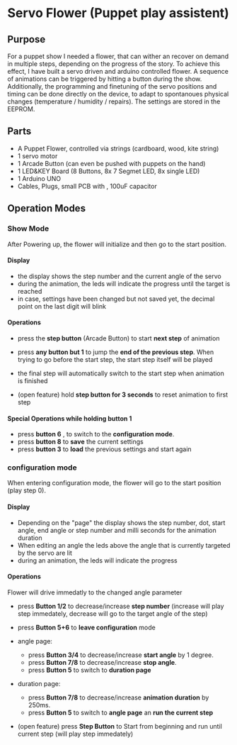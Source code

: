 # Servo Flower (Puppet play assistent)

## Purpose
For a puppet show I needed a flower, that can wither an recover on demand in multiple steps, depending on the progress
of the story. 
To achieve this effect, I have built a servo driven and arduino controlled flower. A sequence of animations 
can be triggered by hitting a button during the show. Additionally, the programming and finetuning of the servo positions and timing
can be done directly on the device, to adapt to spontanoues physical changes (temperature / humidity / repairs). The 
settings are stored in the EEPROM.

## Parts
* A Puppet Flower, controlled via strings (cardboard, wood, kite string)
* 1 servo motor
* 1 Arcade Button (can even be pushed with puppets on the hand)
* 1 LED&KEY Board (8 Buttons, 8x 7 Segmet LED, 8x single LED)
* 1 Arduino UNO 
* Cables, Plugs, small PCB with , 100uF capacitor

## Operation Modes

### Show Mode
After Powering up, the flower will initialize and then go to the start position.

#### Display
* the display shows the step number and the current angle of the servo
* during the animation, the leds will indicate the progress until the target is reached 
* in case, settings have been changed but not saved yet, the decimal point on the last digit will blink
  
#### Operations
* press the **step button** (Arcade Button) to start **next step** of animation 
* press **any button but 1** to jump the **end of the previous step**. When trying to go before the start step, the start step itself will be played
* the final step will automatically switch to the start step when animation is finished

* (open feature) hold **step button for 3 seconds** to reset animation to first step

#### Special Operations while holding button 1
* press **button 6** , to switch to the **configuration mode**.
* press **button 8** to **save** the current settings
* press **button 3** to **load** the previous settings and start again

### configuration mode
When entering configuration mode, the flower will go to the start position (play step 0).

#### Display
* Depending on the "page" the display shows the step number, dot, start angle, end angle or step number and milli seconds for the animation duration
* When editing an angle the leds above the angle that is currently targeted by the servo are lit
* during an animation, the leds will indicate the progress

#### Operations

Flower will drive immedatly to the changed angle parameter 
* press **Button 1/2** to decrease/increase **step number** (increase will play step immedately, decrease will go to the target angle of the step)
* press **Button 5+6** to **leave configuration** mode
* angle page:
  * press **Button 3/4** to decrease/increase **start angle** by 1 degree. 
  * press **Button 7/8** to decrease/increase **stop angle**. 
  * press **Button 5** to switch to **duration page** 
* duration page:
  * press **Button 7/8** to decrease/increase **animation duration** by 250ms. 
  * press **Button 5** to switch to **angle page** an **run the current step**
  
* (open feature) press **Step Button** to Start from beginning and run until current step (will play step immedately)



